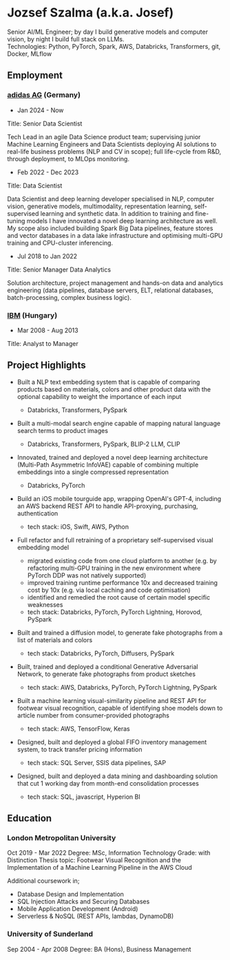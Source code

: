 # Jozsef Szalma (a.k.a. Josef)
Senior AI/ML Engineer; by day I build generative models and computer vision, by night I build full stack on LLMs.   
Technologies: Python, PyTorch, Spark, AWS, Databricks, Transformers, git, Docker, MLflow

## Employment

### [adidas AG](https://www.adidas-group.com/en/) (Germany)

- Jan 2024 - Now
  
Title: Senior Data Scientist

  Tech Lead in an agile Data Science product team; supervising junior Machine Learning Engineers and Data Scientists deploying AI solutions to real-life business problems (NLP and CV in scope); full life-cycle from R&D, through deployment, to MLOps monitoring.


- Feb 2022 - Dec 2023
  
Title: Data Scientist

  Data Scientist and deep learning developer specialised in NLP, computer vision, generative models, multimodality, representation learning, self-supervised learning and synthetic data.
  In addition to training and fine-tuning models I have innovated a novel deep learning architecture as well.
  My scope also included building Spark Big Data pipelines, feature stores and vector databases in a data lake infrastructure and optimising multi-GPU training and CPU-cluster inferencing.

- Jul 2018 to Jan 2022
  
Title: Senior Manager Data Analytics

  Solution architecture, project management and hands-on data and analytics engineering (data pipelines, database servers, ELT, relational databases, batch-processing, complex business logic).

### [IBM](https://www.ibm.com/us-en) (Hungary)
- Mar 2008 - Aug 2013

Title: Analyst to Manager

## Project Highlights

- Built a NLP text embedding system that is capable of comparing products based on materials, colors and other product data with the optional capability to weight the importance of each input
  - Databricks, Transformers, PySpark  

- Built a multi-modal search engine capable of mapping natural language search terms to product images
  - Databricks, Transformers, PySpark, BLIP-2 LLM, CLIP

- Innovated, trained and deployed a novel deep learning architecture (Multi-Path Asymmetric InfoVAE) capable of combining multiple embeddings into a single compressed representation
  - Databricks, PyTorch
 
- Build an iOS mobile tourguide app, wrapping OpenAI's GPT-4, including an AWS backend REST API to handle API-proxying, purchasing, authentication
  - tech stack: iOS, Swift, AWS, Python

- Full refactor and full retraining of a proprietary self-supervised visual embedding model
  - migrated existing code from one cloud platform to another (e.g. by refactoring multi-GPU training in the new environment where PyTorch DDP was not natively supported)
  - improved training runtime performance 10x and decreased training cost by 10x (e.g. via local caching and code optimisation)
  - identified and remedied the root cause of certain model specific weaknesses
  - tech stack: Databricks, PyTorch, PyTorch Lightning, Horovod, PySpark
 
- Built and trained a diffusion model, to generate fake photographs from a list of materials and colors
  - tech stack: Databricks, PyTorch, Diffusers, PySpark
 
- Built, trained and deployed a conditional Generative Adversarial Network, to generate fake photographs from product sketches
  - tech stack: AWS, Databricks, PyTorch, PyTorch Lightning, PySpark
 
- Built a machine learning visual-similarity pipeline and REST API for footwear visual recognition, capable of identifying shoe models down to article number from consumer-provided photographs
  - tech stack: AWS, TensorFlow, Keras
 
- Designed, built and deployed a global FIFO inventory management system, to track transfer pricing information
  - tech stack: SQL Server, SSIS data pipelines, SAP
 
- Designed, built and deployed a data mining and dashboarding solution that cut 1 working day from month-end consolidation processes
  - tech stack: SQL, javascript, Hyperion BI

## Education

### London Metropolitan University
  Oct 2019 - Mar 2022
  Degree: MSc, Information Technology
  Grade: with Distinction
  Thesis topic: Footwear Visual Recognition and the Implementation of a Machine Learning Pipeline in the AWS Cloud
  
  Additional coursework in;
  - Database Design and Implementation
  - SQL Injection Attacks and Securing Databases
  - Mobile Application Development (Android)
  - Serverless & NoSQL (REST APIs, lambdas, DynamoDB)

### University of Sunderland
  Sep 2004 - Apr 2008
  Degree: BA (Hons), Business Management
